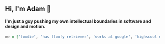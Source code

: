 ## Hi, I'm Adam 👋
#### I'm just a guy pushing my own intellectual boundaries in software and design and motion.

```ruby
me = ['foodie', 'has floofy retriever', 'works at google', 'highscool dropout', 'super competitive', 'deadlifts stufff'].none?(/performance anxiety/) #=> true, but actually false
```
